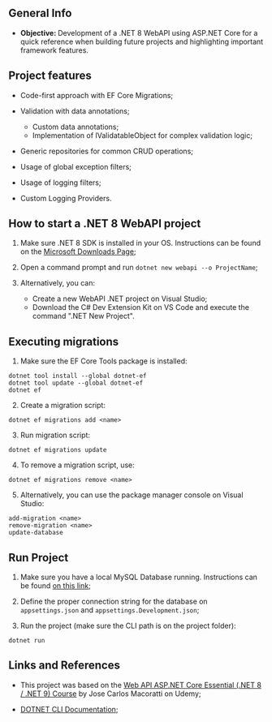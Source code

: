 ## General Info

- <b> Objective: </b> Development of a .NET 8 WebAPI using ASP.NET Core for a quick reference when building future projects and highlighting important framework features.

## Project features
- Code-first approach with EF Core Migrations;
- Validation with data annotations;
   - Custom data annotations;
   - Implementation of IValidatableObject for complex validation logic;

- Generic repositories for common CRUD operations;
- Usage of global exception filters;
- Usage of logging filters;
- Custom Logging Providers.

## How to start a .NET 8 WebAPI project

1. Make sure .NET 8 SDK is installed in your OS. Instructions can be found on the [Microsoft Downloads Page](https://dotnet.microsoft.com/en-us/download/dotnet/8.0);

2. Open a command prompt and run `dotnet new webapi --o ProjectName`;

3. Alternatively, you can:
   - Create a new WebAPI .NET project on Visual Studio;
   - Download the C# Dev Extension Kit on VS Code and execute the command ".NET New Project".

## Executing migrations

1. Make sure the EF Core Tools package is installed:

```
dotnet tool install --global dotnet-ef
dotnet tool update --global dotnet-ef
dotnet ef
```

2. Create a migration script:

```
dotnet ef migrations add <name>
```

3. Run migration script:

```
dotnet ef migrations update
```

4. To remove a migration script, use:

```
dotnet ef migrations remove <name>
```

5. Alternatively, you can use the package manager console on Visual Studio:

```
add-migration <name>
remove-migration <name>
update-database
```

## Run Project

1. Make sure you have a local MySQL Database running. Instructions can be found [on this link](https://dev.mysql.com/doc/mysql-getting-started/en/);

2. Define the proper connection string for the database on `appsettings.json` and `appsettings.Development.json`;

3. Run the project (make sure the CLI path is on the project folder):

```
dotnet run
```

## Links and References

- This project was based on the [Web API ASP.NET Core Essential (.NET 8 / .NET 9) Course](https://compassuol.udemy.com/course/curso-web-api-asp-net-core-essencial/) by Jose Carlos Macoratti on Udemy;

- [DOTNET CLI Documentation](https://learn.microsoft.com/en-us/dotnet/core/tools);
